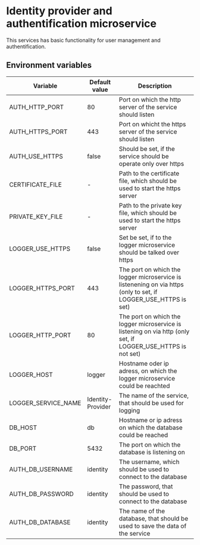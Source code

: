 # Identity provider and authentification microservice

This services has basic functionality for user management and authentification.


## Environment variables

|Variable|Default value|Description|
|---|---|---|
|AUTH_HTTP_PORT|80|Port on which the http server of the service should listen|
|AUTH_HTTPS_PORT|443|Port on whicht the https server of the service should listen|
|AUTH_USE_HTTPS|false|Should be set, if the service should be operate only over https|
|CERTIFICATE_FILE|-|Path to the certificate file, which should be used to start the https server|
|PRIVATE_KEY_FILE|-|Path to the private key file, which should be used to start the https server|
|LOGGER_USE_HTTPS|false|Set be set, if to the logger microservice should be talked over https|
|LOGGER_HTTPS_PORT|443|The port on which the logger microservice is listenening on via https (only to set, if LOGGER_USE_HTTPS is set)|
|LOGGER_HTTP_PORT|80|The port on which the logger microservice is listening on via http (only set, if LOGGER_USE_HTTPS is not set)|
|LOGGER_HOST|logger|Hostname oder ip adress, on which the logger microservice could be reachted|
|LOGGER_SERVICE_NAME|Identity-Provider|The name of the service, that should be used for logging|
|DB_HOST|db|Hostname or ip adress on which the database could be reached |
|DB_PORT|5432|The port on which the database is listening on|
|AUTH_DB_USERNAME|identity|The username, which should be used to connect to the database|
|AUTH_DB_PASSWORD|identity|The password, that should be used to connect to the database|
|AUTH_DB_DATABASE|identity|The name of the database, that should be used to save the data of the service|
